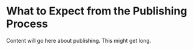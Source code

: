 # What to Expect from the Publishing Process

Content will go here about publishing. This might get long.
